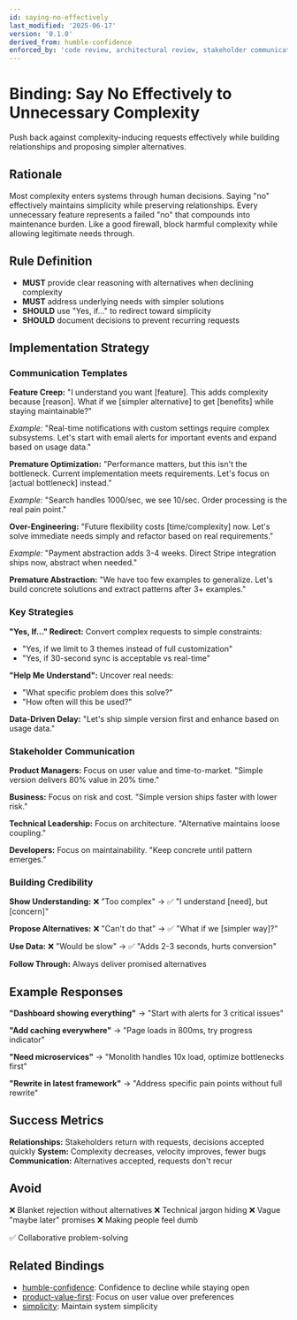 ```yaml
---
id: saying-no-effectively
last_modified: '2025-06-17'
version: '0.1.0'
derived_from: humble-confidence
enforced_by: 'code review, architectural review, stakeholder communication'
---
```


# Binding: Say No Effectively to Unnecessary Complexity

Push back against complexity-inducing requests effectively while building relationships and proposing simpler alternatives.

## Rationale

Most complexity enters systems through human decisions. Saying "no" effectively maintains simplicity while preserving relationships. Every unnecessary feature represents a failed "no" that compounds into maintenance burden. Like a good firewall, block harmful complexity while allowing legitimate needs through.

## Rule Definition

- **MUST** provide clear reasoning with alternatives when declining complexity
- **MUST** address underlying needs with simpler solutions
- **SHOULD** use "Yes, if..." to redirect toward simplicity
- **SHOULD** document decisions to prevent recurring requests

## Implementation Strategy

### Communication Templates

**Feature Creep:** "I understand you want [feature]. This adds complexity because [reason]. What if we [simpler alternative] to get [benefits] while staying maintainable?"

*Example:* "Real-time notifications with custom settings require complex subsystems. Let's start with email alerts for important events and expand based on usage data."

**Premature Optimization:** "Performance matters, but this isn't the bottleneck. Current implementation meets requirements. Let's focus on [actual bottleneck] instead."

*Example:* "Search handles 1000/sec, we see 10/sec. Order processing is the real pain point."

**Over-Engineering:** "Future flexibility costs [time/complexity] now. Let's solve immediate needs simply and refactor based on real requirements."

*Example:* "Payment abstraction adds 3-4 weeks. Direct Stripe integration ships now, abstract when needed."

**Premature Abstraction:** "We have too few examples to generalize. Let's build concrete solutions and extract patterns after 3+ examples."

### Key Strategies

**"Yes, If..." Redirect:** Convert complex requests to simple constraints:
- "Yes, if we limit to 3 themes instead of full customization"
- "Yes, if 30-second sync is acceptable vs real-time"

**"Help Me Understand":** Uncover real needs:
- "What specific problem does this solve?"
- "How often will this be used?"

**Data-Driven Delay:** "Let's ship simple version first and enhance based on usage data."

### Stakeholder Communication

**Product Managers:** Focus on user value and time-to-market. "Simple version delivers 80% value in 20% time."

**Business:** Focus on risk and cost. "Simple version ships faster with lower risk."

**Technical Leadership:** Focus on architecture. "Alternative maintains loose coupling."

**Developers:** Focus on maintainability. "Keep concrete until pattern emerges."

### Building Credibility

**Show Understanding:** ❌ "Too complex" → ✅ "I understand [need], but [concern]"

**Propose Alternatives:** ❌ "Can't do that" → ✅ "What if we [simpler way]?"

**Use Data:** ❌ "Would be slow" → ✅ "Adds 2-3 seconds, hurts conversion"

**Follow Through:** Always deliver promised alternatives

## Example Responses

**"Dashboard showing everything"** → "Start with alerts for 3 critical issues"

**"Add caching everywhere"** → "Page loads in 800ms, try progress indicator"

**"Need microservices"** → "Monolith handles 10x load, optimize bottlenecks first"

**"Rewrite in latest framework"** → "Address specific pain points without full rewrite"

## Success Metrics

**Relationships:** Stakeholders return with requests, decisions accepted quickly
**System:** Complexity decreases, velocity improves, fewer bugs
**Communication:** Alternatives accepted, requests don't recur

## Avoid

❌ Blanket rejection without alternatives
❌ Technical jargon hiding
❌ Vague "maybe later" promises
❌ Making people feel dumb

✅ Collaborative problem-solving

## Related Bindings

- [humble-confidence](../../docs/tenets/humble-confidence.md): Confidence to decline while staying open
- [product-value-first](../../docs/tenets/product-value-first.md): Focus on user value over preferences
- [simplicity](../../docs/tenets/simplicity.md): Maintain system simplicity
